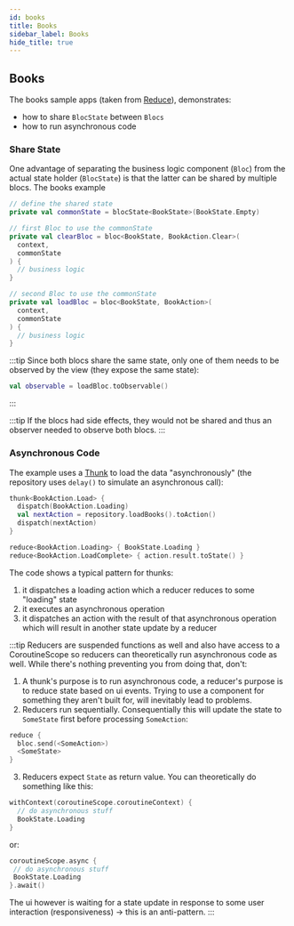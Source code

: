 ```yaml
---
id: books
title: Books
sidebar_label: Books
hide_title: true
---
```


## Books

The books sample apps (taken from [Reduce](https://github.com/genaku/Reduce)), demonstrates:
- how to share `BlocState` between `Blocs`
- how to run asynchronous code

### Share State

One advantage of separating the business logic component (`Bloc`) from the actual state holder (`BlocState`) is that the latter can be shared by multiple blocs.
The books example 

```kotlin
// define the shared state
private val commonState = blocState<BookState>(BookState.Empty)
```

```kotlin
// first Bloc to use the commonState
private val clearBloc = bloc<BookState, BookAction.Clear>(
  context, 
  commonState
) {
  // business logic
}
```

```kotlin
// second Bloc to use the commonState
private val loadBloc = bloc<BookState, BookAction>(
  context, 
  commonState
) {
  // business logic
}
```

:::tip
Since both blocs share the same state, only one of them needs to be observed by the view (they expose the same state):
```kotlin
val observable = loadBloc.toObservable()
```
:::

:::tip
If the blocs had side effects, they would not be shared and thus an observer needed to observe both blocs.
:::

### Asynchronous Code

The example uses a [Thunk](../architecture/bloc/thunk.md) to load the data "asynchronously" (the repository uses `delay()` to simulate an asynchronous call):

```kotlin
thunk<BookAction.Load> {
  dispatch(BookAction.Loading)
  val nextAction = repository.loadBooks().toAction()
  dispatch(nextAction)
}

reduce<BookAction.Loading> { BookState.Loading }
reduce<BookAction.LoadComplete> { action.result.toState() }
```

The code shows a typical pattern for thunks:
1. it dispatches a loading action which a reducer reduces to some "loading" state
2. it executes an asynchronous operation
3. it dispatches an action with the result of that asynchronous operation which will result in another state update by a reducer 

:::tip
Reducers are suspended functions as well and also have access to a CoroutineScope so reducers can theoretically run asynchronous code as well. While there's nothing preventing you from doing that, don't:
1. A thunk's purpose is to run asynchronous code, a reducer's purpose is to reduce state based on ui events. Trying to use a component for something they aren't built for, will inevitably lead to problems.
2. Reducers run sequentially. Consequentially this will update the state to `SomeState` first before processing `SomeAction`:
```kotlin
reduce {
  bloc.send(<SomeAction>)
  <SomeState>
}
```
3. Reducers expect `State` as return value. You can theoretically do something like this:
```kotlin
withContext(coroutineScope.coroutineContext) {
  // do asynchronous stuff
  BookState.Loading
}
```
or:
```kotlin
coroutineScope.async {
 // do asynchronous stuff
 BookState.Loading
}.await()
```
The ui however is waiting for a state update in response to some user interaction (responsiveness) -> this is an anti-pattern.
:::